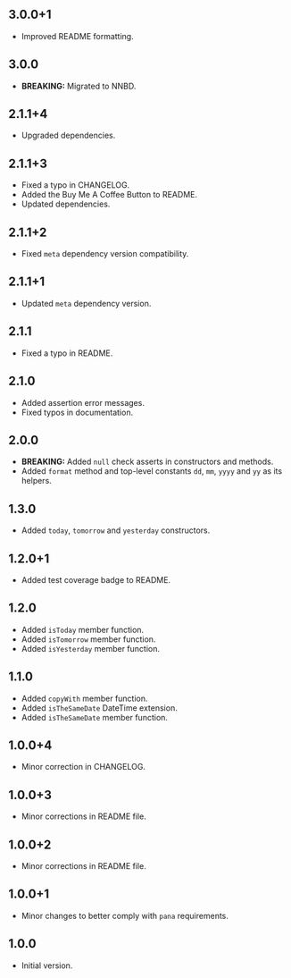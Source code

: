 ## 3.0.0+1

- Improved README formatting.

## 3.0.0

- **BREAKING:** Migrated to NNBD.

## 2.1.1+4

- Upgraded dependencies.

## 2.1.1+3

- Fixed a typo in CHANGELOG.
- Added the Buy Me A Coffee Button to README.
- Updated dependencies.

## 2.1.1+2

- Fixed `meta` dependency version compatibility.

## 2.1.1+1

- Updated `meta` dependency version.

## 2.1.1

- Fixed a typo in README.

## 2.1.0

- Added assertion error messages.
- Fixed typos in documentation.

## 2.0.0

- **BREAKING:** Added `null` check asserts in constructors and methods.
- Added `format` method and top-level constants `dd`, `mm`, `yyyy` and `yy` as its helpers.

## 1.3.0

- Added `today`, `tomorrow` and `yesterday` constructors.

## 1.2.0+1

- Added test coverage badge to README.

## 1.2.0

- Added `isToday` member function.
- Added `isTomorrow` member function.
- Added `isYesterday` member function.

## 1.1.0

- Added `copyWith` member function.
- Added `isTheSameDate` DateTime extension.
- Added `isTheSameDate` member function.

## 1.0.0+4

- Minor correction in CHANGELOG.

## 1.0.0+3

- Minor corrections in README file.

## 1.0.0+2

- Minor corrections in README file.

## 1.0.0+1

- Minor changes to better comply with `pana` requirements.

## 1.0.0

- Initial version.
